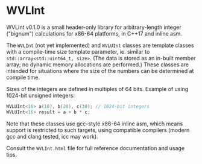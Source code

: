 # WVLInt
WVLInt v0.1.0 is a small header-only library for arbitrary-length integer ("bignum")
calculations for x86-64 platforms, in C++17 and inline asm.

The `WVLInt` (not yet implemented) and `WVLUInt` classes are template classes with a compile-time
size template parameter, ie. similar to `std::array<std::uint64_t, size>`. (The data is stored
as an in-built member array; no dynamic memory allocations are performed.) These classes are
intended for situations where the size of the numbers can be determined at compile time.

Sizes of the integers are defined in multiples of 64 bits. Example of using 1024-bit
unsigned integers:

```c++
WVLUInt<16> a(10), b(20), c(30); // 1024-bit integers
WVLUInt<16> result = a + b * c;
```

Note that these classes use gcc-style x86-64 inline asm, which means support is restricted
to such targets, using compatible compilers (modern gcc and clang tested, icc may work).

Consult the `WVLInt.html` file for full reference documentation and usage tips.
